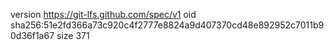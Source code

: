 version https://git-lfs.github.com/spec/v1
oid sha256:51e2fd366a73c920c4f2777e8824a9d407370cd48e892952c7011b90d36f1a67
size 371
